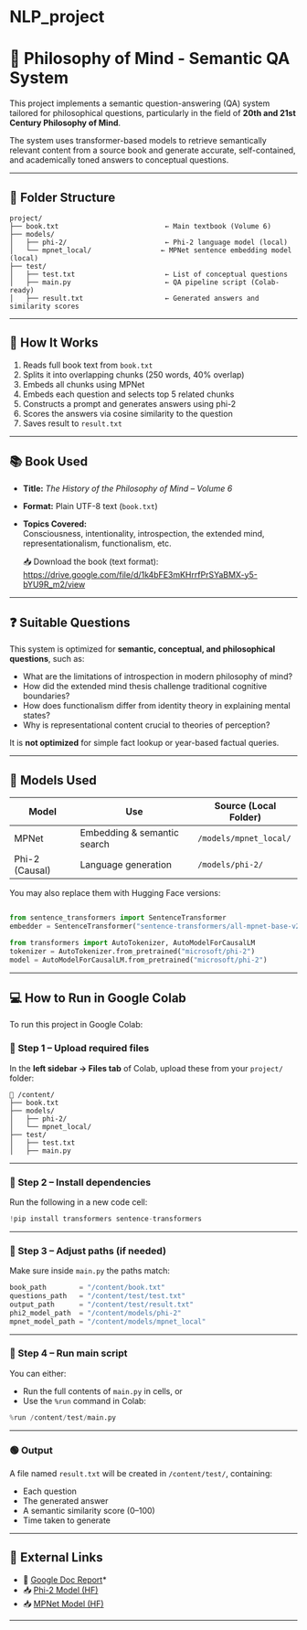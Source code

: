 # NLP_project

# 🧠 Philosophy of Mind - Semantic QA System

This project implements a semantic question-answering (QA) system tailored for philosophical questions, particularly in the field of **20th and 21st Century Philosophy of Mind**.

The system uses transformer-based models to retrieve semantically relevant content from a source book and generate accurate, self-contained, and academically toned answers to conceptual questions.

---

## 📁 Folder Structure

```
project/
├── book.txt                          ← Main textbook (Volume 6)
├── models/
│   ├── phi-2/                        ← Phi-2 language model (local)
│   └── mpnet_local/                 ← MPNet sentence embedding model (local)
├── test/
│   ├── test.txt                      ← List of conceptual questions
│   ├── main.py                       ← QA pipeline script (Colab-ready)
│   ├── result.txt                    ← Generated answers and similarity scores
```

---

## 🚀 How It Works

1. Reads full book text from `book.txt`
2. Splits it into overlapping chunks (250 words, 40% overlap)
3. Embeds all chunks using MPNet
4. Embeds each question and selects top 5 related chunks
5. Constructs a prompt and generates answers using phi-2
6. Scores the answers via cosine similarity to the question
7. Saves result to `result.txt`

---

## 📚 Book Used

- **Title:** *The History of the Philosophy of Mind – Volume 6*
- **Format:** Plain UTF-8 text (`book.txt`)
- **Topics Covered:**  
  Consciousness, intentionality, introspection, the extended mind, representationalism, functionalism, etc.

  📥 Download the book (text format):
https://drive.google.com/file/d/1k4bFE3mKHrrfPrSYaBMX-y5-bYU9R_m2/view

---

## ❓ Suitable Questions

This system is optimized for **semantic, conceptual, and philosophical questions**, such as:

- What are the limitations of introspection in modern philosophy of mind?
- How did the extended mind thesis challenge traditional cognitive boundaries?
- How does functionalism differ from identity theory in explaining mental states?
- Why is representational content crucial to theories of perception?

It is **not optimized** for simple fact lookup or year-based factual queries.

---

## 🧠 Models Used

| Model           | Use                           | Source (Local Folder)   |
|-----------------|--------------------------------|--------------------------|
| MPNet           | Embedding & semantic search    | `/models/mpnet_local/`   |
| Phi-2 (Causal)  | Language generation            | `/models/phi-2/`         |

You may also replace them with Hugging Face versions:

```python

from sentence_transformers import SentenceTransformer
embedder = SentenceTransformer("sentence-transformers/all-mpnet-base-v2")

from transformers import AutoTokenizer, AutoModelForCausalLM
tokenizer = AutoTokenizer.from_pretrained("microsoft/phi-2")
model = AutoModelForCausalLM.from_pretrained("microsoft/phi-2")

```

---

## 💻 How to Run in Google Colab

To run this project in Google Colab:

### 🔹 Step 1 – Upload required files

In the **left sidebar → Files tab** of Colab, upload these from your `project/` folder:

```
📁 /content/
├── book.txt
├── models/
│   ├── phi-2/
│   └── mpnet_local/
├── test/
│   ├── test.txt
│   ├── main.py
```
---

### 🔹 Step 2 – Install dependencies

Run the following in a new code cell:

```python
!pip install transformers sentence-transformers
```

---

### 🔹 Step 3 – Adjust paths (if needed)

Make sure inside `main.py` the paths match:

```python
book_path        = "/content/book.txt"
questions_path   = "/content/test/test.txt"
output_path      = "/content/test/result.txt"
phi2_model_path  = "/content/models/phi-2"
mpnet_model_path = "/content/models/mpnet_local"
```

---

### 🔹 Step 4 – Run main script

You can either:

- Run the full contents of `main.py` in cells, or  
- Use the `%run` command in Colab:

```python
%run /content/test/main.py
```

---

### 🟢 Output

A file named `result.txt` will be created in `/content/test/`, containing:

- Each question
- The generated answer
- A semantic similarity score (0–100)
- Time taken to generate

---

## 🔗 External Links

- 📄 [Google Doc Report]()*
- 📥 [Phi-2 Model (HF)](https://huggingface.co/microsoft/phi-2)
- 📥 [MPNet Model (HF)](https://huggingface.co/sentence-transformers/all-mpnet-base-v2)

---
